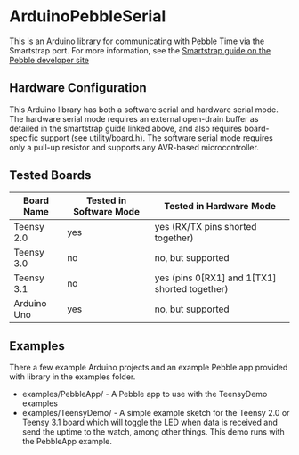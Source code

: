 # ArduinoPebbleSerial

This is an Arduino library for communicating with Pebble Time via the Smartstrap port. For more
information, see the
[Smartstrap guide on the Pebble developer site](https://developer.getpebble.com/guides/hardware/)

## Hardware Configuration

This Arduino library has both a software serial and hardware serial mode. The hardware serial mode
requires an external open-drain buffer as detailed in the smartstrap guide linked above, and also
requires board-specific support (see utility/board.h). The software serial mode requires only
a pull-up resistor and supports any AVR-based microcontroller.

## Tested Boards ##

| Board Name      | Tested in Software Mode | Tested in Hardware Mode                       |
| --------------- | ----------------------- | --------------------------------------------- |
| Teensy 2.0      | yes                     | yes (RX/TX pins shorted together)             |
| Teensy 3.0      | no                      | no, but supported                             |
| Teensy 3.1      | no                      | yes (pins 0[RX1] and 1[TX1] shorted together) |
| Arduino Uno     | yes                     | no, but supported                             |

## Examples ##

There a few example Arduino projects and an example Pebble app provided with library in the examples
folder.
* examples/PebbleApp/ - A Pebble app to use with the TeensyDemo examples
* examples/TeensyDemo/ - A simple example sketch for the Teensy 2.0 or Teensy 3.1 board which will
toggle the LED when data is received and send the uptime to the watch, among other things. This demo
runs with the PebbleApp example.
